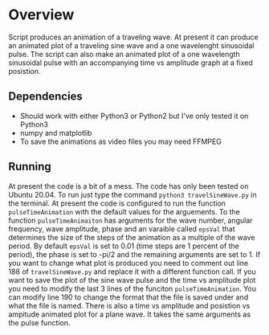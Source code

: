 # Overview
Script produces an animation of a traveling wave.
At present it can produce an animated plot of a traveling sine wave and a one wavelenght sinusoidal pulse.
The script can also make an animated plot of a one wavelength sinusoidal pulse with an accompanying time vs amplitude graph at a fixed posistion. 

## Dependencies
* Should work with either Python3 or Python2 but I've only tested it on Python3
* numpy and matplotlib
* To save the animations as video files you may need FFMPEG

## Running
At present the code is a bit of a mess.
The code has only been tested on Ubuntu 20.04.
To run just type the command `python3 travelSineWave.py` in the terminal.
At present the code is configured to run the function `pulseTimeAnimation` with the default values for the arguements.
To the function `pulseTimeAnimaiton` has arguments for the wave number, angular frequency, wave amplitude, phase and an varaible called `epsVal` that determines the size of the steps of the animation as a multiple of the wave period.
By default `epsVal` is set to 0.01 (time steps are 1 percent of the period), the phase is set to -pi/2 and the remaining arguments are set to 1.
If you want to change what plot is produced you need to comment out line 188 of `travelSineWave.py` and replace it with a different function call.
If you want to save the plot of the sine wave pulse and the time vs amplitude plot you need to modify the last 3 lines of the funciton `pulseTimeAnimation`.
You can modify line 190 to change the format that the file is saved under and what the file is named.
There is also a time vs amplitude and posistion vs ampitude animated plot for a plane wave. 
It takes the same arguments as the pulse function.
